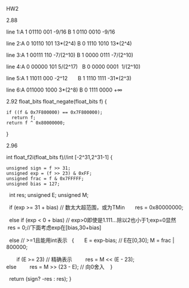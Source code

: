 HW2

2.88

line 1:A 1 01110 001  -9/16       B 1 0110 0010  -9/16

line 2:A 0 10110 101  13*(2^4)    B 0 1110 1010  13*(2^4)

line 3:A 1 00111 110  -7/(2^10)   B 1 0000 0111  -7/(2^10)

line 4:A 0 00000 101  5/(2^17)    B 0 0000 0001  1/(2^10)

line 5:A 1 11011 000  -2^12       B 1 1110 1111  -31*(2^3)

line 6:A 011000 1000  3*(2^8)     B 0 1111 0000  +∞

2.92
float_bits float_negate(float_bits f)
{

    if ((f & 0x7F800000) == 0x7F800000);
      return f;
    return f ^ 0x80000000;
    
}

2.96

int float_f2i(float_bits f)//int [-2^31,2^31-1]
{

    unsigned sign = f >> 31;
    unsigned exp = (f >> 23) & 0xFF;
    unsigned frac = f & 0x7FFFFF;
    unsigned bias = 127;
    
    int res;
    unsigned E;
    unsigned M;
    
    if (exp >= 31 + bias) // 数太大超范围，或为TMin
        res = 0x80000000;
        
    else if (exp < 0 + bias) // exp>0即使是1.111...除以2也小于1;exp=0显然
        res = 0;//下面考虑exp在[bias,30+bias]
        
    else // >=1且能用int表示
    {
        E = exp-bias; // E在[0,30];
        M = frac | 800000;
        
        if (E >= 23) // 精确表示
          res = M << (E - 23);  
        else
          res = M >> (23 - E); // 向0舍入
    }
    
    return (sign? -res : res);
}

